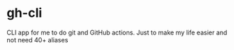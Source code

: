 # gh-cli
CLI app for me to do git and GitHub actions. Just to make my life easier and not need 40+ aliases
